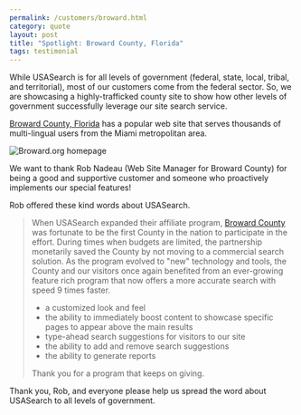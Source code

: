 ```yaml
---
permalink: /customers/broward.html
category: quote
layout: post
title: "Spotlight: Broward County, Florida"
tags: testimonial
---
```


While USASearch is for all levels of government (federal, state, local, tribal, and territorial), most of our customers come from the federal sector. So, we are showcasing a highly-trafficked county site to show how other levels of government successfully leverage our site search service.

[Broward County, Florida](http://www.broward.org) has a popular web site that serves thousands of multi-lingual users from the Miami metropolitan area.

![Broward.org homepage](https://9fddeb862c037f6d2190-f1564c64756a8cfee25b6b19953b1d23.ssl.cf2.rackcdn.com/customers-broward.png)

We want to thank Rob Nadeau (Web Site Manager for Broward County) for being a good and supportive customer and someone who proactively implements our special features!

Rob offered these kind words about USASearch.

> When USASearch expanded their affiliate program, [Broward County](http://www.broward.org) was fortunate to be the first County in the nation to participate in the effort. During times when budgets are limited, the partnership monetarily saved the County by not moving to a commercial search solution. As the program evolved to "new" technology and tools, the County and our visitors once again benefited from an ever-growing feature rich program that now offers a more accurate search with speed 9 times faster.
> 
> * a customized look and feel
> * the ability to immediately boost content to showcase specific pages to appear above the main results
> * type-ahead search suggestions for visitors to our site
> * the ability to add and remove search suggestions
> * the ability to generate reports
> 
> Thank you for a program that keeps on giving.

Thank you, Rob, and everyone please help us spread the word about USASearch to all levels of government.